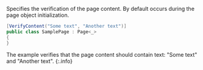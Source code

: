 Specifies the verification of the page content. By default occurs during the page object initialization.

```cs
[VerifyContent("Some text", "Another text")]
public class SamplePage : Page<_>
{
}
```

The example verifies that the page content should contain text: "Some text" and "Another text".
{:.info}